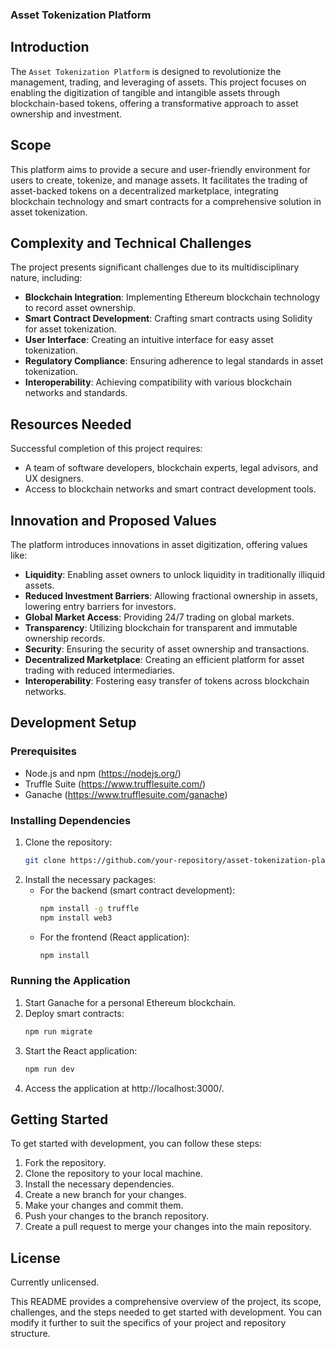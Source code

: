 ### Asset Tokenization Platform

## Introduction
The ```Asset Tokenization Platform``` is designed to revolutionize the management, trading, and leveraging of assets. This project focuses on enabling the digitization of tangible and intangible assets through blockchain-based tokens, offering a transformative approach to asset ownership and investment.

## Scope
This platform aims to provide a secure and user-friendly environment for users to create, tokenize, and manage assets. It facilitates the trading of asset-backed tokens on a decentralized marketplace, integrating blockchain technology and smart contracts for a comprehensive solution in asset tokenization.

## Complexity and Technical Challenges
The project presents significant challenges due to its multidisciplinary nature, including:
- **Blockchain Integration**: Implementing Ethereum blockchain technology to record asset ownership.
- **Smart Contract Development**: Crafting smart contracts using Solidity for asset tokenization.
- **User Interface**: Creating an intuitive interface for easy asset tokenization.
- **Regulatory Compliance**: Ensuring adherence to legal standards in asset tokenization.
- **Interoperability**: Achieving compatibility with various blockchain networks and standards.

## Resources Needed
Successful completion of this project requires:
- A team of software developers, blockchain experts, legal advisors, and UX designers.
- Access to blockchain networks and smart contract development tools.

## Innovation and Proposed Values
The platform introduces innovations in asset digitization, offering values like:
- **Liquidity**: Enabling asset owners to unlock liquidity in traditionally illiquid assets.
- **Reduced Investment Barriers**: Allowing fractional ownership in assets, lowering entry barriers for investors.
- **Global Market Access**: Providing 24/7 trading on global markets.
- **Transparency**: Utilizing blockchain for transparent and immutable ownership records.
- **Security**: Ensuring the security of asset ownership and transactions.
- **Decentralized Marketplace**: Creating an efficient platform for asset trading with reduced intermediaries.
- **Interoperability**: Fostering easy transfer of tokens across blockchain networks.

## Development Setup

### Prerequisites
- Node.js and npm (https://nodejs.org/)
- Truffle Suite (https://www.trufflesuite.com/)
- Ganache (https://www.trufflesuite.com/ganache)

### Installing Dependencies
1. Clone the repository:
   ```bash
   git clone https://github.com/your-repository/asset-tokenization-platform.git
   ```
2. Install the necessary packages:
   - For the backend (smart contract development):
     ```bash
     npm install -g truffle
     npm install web3
     ```
   - For the frontend (React application):
     ```bash
     npm install
     ``` 

### Running the Application
1. Start Ganache for a personal Ethereum blockchain.
2. Deploy smart contracts:
   ```bash
   npm run migrate
   ```
1. Start the React application:
   ```bash
   npm run dev
   ```
1. Access the application at http://localhost:3000/.

## Getting Started
To get started with development, you can follow these steps:
1. Fork the repository.
2. Clone the repository to your local machine.
3. Install the necessary dependencies.
4. Create a new branch for your changes.
5. Make your changes and commit them.
6. Push your changes to the branch repository.
7. Create a pull request to merge your changes into the main repository.

## License
Currently unlicensed.


This README provides a comprehensive overview of the project, its scope, challenges, and the steps needed to get started with development. You can modify it further to suit the specifics of your project and repository structure.